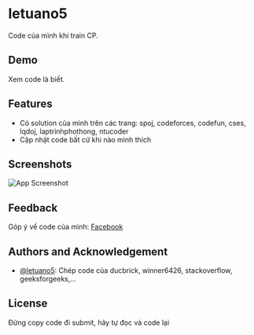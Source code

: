 
# letuano5

Code của mình khi train CP.



## Demo

Xem code là biết.

  
## Features

- Có solution của mình trên các trang: spoj, codeforces, codefun, cses, lqdoj, laptrinhphothong, ntucoder
- Cập nhật code bất cứ khi nào mình thích

  
## Screenshots

![App Screenshot]()

  
## Feedback

Góp ý về code của mình: [Facebook](https://www.facebook.com/letuano5/)

  
## Authors and Acknowledgement

- [@letuano5](https://www.facebook.com/letuano5/): Chép code của ducbrick, winner6426, stackoverflow, geeksforgeeks,...

  
## License

Đừng copy code đi submit, hãy tự đọc và code lại
  
